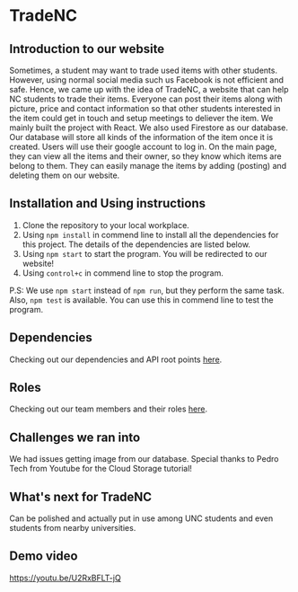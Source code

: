 # TradeNC

## Introduction to our website
Sometimes, a student may want to trade used items with other students. However, using normal social media such us Facebook is not efficient and safe. Hence, we came up with the idea of TradeNC, a website that can help NC students to trade their items. Everyone can post their items along with picture, price and contact information so that other students interested in the item could get in touch and setup meetings to deliever the item. We mainly built the project with React. We also used Firestore as our database. Our database will store all kinds of the information of the item once it is created. Users will use their google account to log in. On the main page, they can view all the items and their owner, so they know which items are belong to them. They can easily manage the items by adding (posting) and deleting them on our website.  

## Installation and Using instructions
1. Clone the repository to your local workplace.
2. Using `npm install` in commend line to install all the dependencies for this project. The details of the dependencies are listed below.
3. Using `npm start` to start the program. You will be redirected to our website!
4. Using `control+c` in commend line to stop the program.

P.S: We use `npm start` instead of `npm run`, but they perform the same task. Also, `npm test` is available. You can use this in commend line to test the program.

## Dependencies
Checking out our dependencies and API root points [here](https://github.com/comp426-2022-fall/a99-Group04/blob/main/docs/endpoints.md).

## Roles
Checking out our team members and their roles [here](https://github.com/comp426-2022-fall/a99-Group04/blob/main/docs/roles.md).

## Challenges we ran into
We had issues getting image from our database. Special thanks to Pedro Tech from Youtube for the Cloud Storage tutorial!

## What's next for TradeNC
Can be polished and actually put in use among UNC students and even students from nearby universities.

## Demo video
https://youtu.be/U2RxBFLT-jQ

